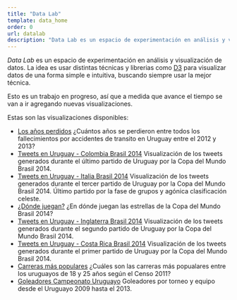 ```yaml
---
title: "Data Lab"
template: data_home
order: 0
url: datalab
description: "Data Lab es un espacio de experimentación en análisis y visualización de datos"
---
```


*Data Lab* es un espacio de experimentación en análisis y visualización de datos. La idea es usar distintas técnicas y librerias
como [D3](http://d3js.org) para visualizar datos de una forma simple e intuitiva, buscando siempre usar la mejor técnica.

Esto es un trabajo en progreso, así que a medida que avance el tiempo se van a ir agregando nuevas visualizaciones.

Estas son las visualizaciones disponibles:

<!--* [Elecciones Departamentales uruguay 1966-2010](departamental_elections.html) Reparto de los gobiernos departamentales entre 1966 y 2010. -->
* [Los años perdidos](lost_years.html) ¿Cuántos años se perdieron entre todos los fallecimientos por accidentes de transito en Uruguay entre el 2012 y 2013?
* [Tweets en Uruguay - Colombia Brasil 2014](uruguay_colombia.html) Visualización de los tweets generados durante el último partido de Uruguay por la Copa del Mundo Brasil 2014.
* [Tweets en Uruguay - Italia Brasil 2014](uruguay_italy.html) Visualización de los tweets generados durante el tercer partido de Uruguay por la Copa del Mundo Brasil 2014. Último partido por la fase de grupos y agónica clasificación celeste.
* [¿Dónde juegan?](wc2014_players.html) ¿En dónde juegan las estrellas de la Copa del Mundo Brasil 2014?
* [Tweets en Uruguay - Inglaterra Brasil 2014](uruguay_england.html) Visualización de los tweets generados durante el segundo partido de Uruguay por la Copa del Mundo Brasil 2014.
* [Tweets en Uruguay - Costa Rica Brasil 2014](uruguay_costarica.html) Visualización de los tweets generados durante el primer partido de Uruguay por la Copa del Mundo Brasil 2014.
* [Carreras más populares](careers.html) ¿Cuáles son las carreras más popualares entre los uruguayos de 18 y 25 años según el Censo 2011?
* [Goleadores Campeonato Uruguayo](uy_top_scorers.html) Goleadores por torneo y equipo desde el Uruguayo 2009 hasta el 2013.

<a href="//plus.google.com/u/0/112455652268886475364?prsrc=3" rel="author"></a>
